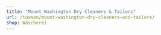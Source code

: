 ```yaml
---
title: "Mount Washington Dry Cleaners & Tailors"
url: /towson/mount-washington-dry-cleaners-und-tailors/
shop: Wäscherei
---
```

